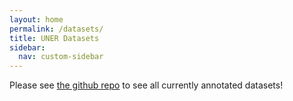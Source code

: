 ```yaml
---
layout: home
permalink: /datasets/
title: UNER Datasets
sidebar:
  nav: custom-sidebar
---
```


Please see [the github repo](https://github.com/UniversalNER) to see all currently annotated datasets!
